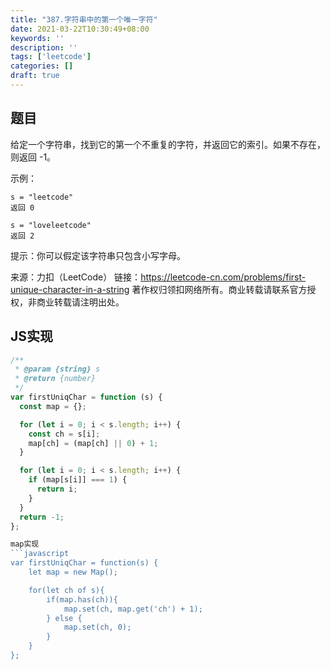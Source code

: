 ```yaml
---
title: "387.字符串中的第一个唯一字符"
date: 2021-03-22T10:30:49+08:00
keywords: ''
description: ''
tags: ['leetcode']
categories: []
draft: true
---
```


## 题目

给定一个字符串，找到它的第一个不重复的字符，并返回它的索引。如果不存在，则返回 -1。

示例：
```
s = "leetcode"
返回 0

s = "loveleetcode"
返回 2
```

提示：你可以假定该字符串只包含小写字母。

来源：力扣（LeetCode）
链接：https://leetcode-cn.com/problems/first-unique-character-in-a-string
著作权归领扣网络所有。商业转载请联系官方授权，非商业转载请注明出处。


## JS实现

```javascript
/**
 * @param {string} s
 * @return {number}
 */
var firstUniqChar = function (s) {
  const map = {};

  for (let i = 0; i < s.length; i++) {
    const ch = s[i];
    map[ch] = (map[ch] || 0) + 1;
  }

  for (let i = 0; i < s.length; i++) {
    if (map[s[i]] === 1) {
      return i;
    }
  }
  return -1;
};

map实现
```javascript
var firstUniqChar = function(s) {
    let map = new Map();

    for(let ch of s){
        if(map.has(ch)){
            map.set(ch, map.get('ch') + 1);
        } else {
            map.set(ch, 0);
        }
    }
};
```
